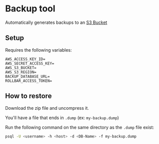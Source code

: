 # Backup tool

Automatically generates backups to an [S3 Bucket](https://s3.console.aws.amazon.com/s3/)

## Setup

Requires the following variables:
```shell
AWS_ACCESS_KEY_ID=
AWS_SECRET_ACCESS_KEY=
AWS_S3_BUCKET=
AWS_S3_REGION=
BACKUP_DATABASE_URL=
ROLLBAR_ACCESS_TOKEN=
```

## How to restore

Download the zip file and uncompress it.

You'll have a file that ends in `.dump` (ex: `my-backup.dump`)

Run the following command on the same directory as the `.dump` file exist:

```sh
psql -U <username> -h <host> -d <DB-Name> -f my-backup.dump
```
